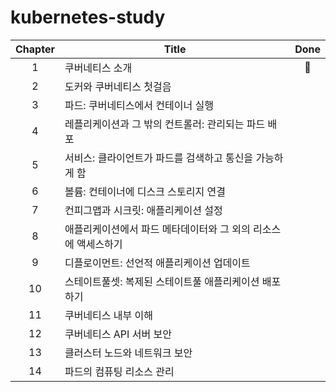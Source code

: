 # kubernetes-study

| Chapter | Title                                                          |    Done   |
|:-------:|----------------------------------------------------------------|:---------:|
|    1    | 쿠버네티스 소개                                                | :running: |
|    2    | 도커와 쿠버네티스 첫걸음                                       |           |
|    3    | 파드: 쿠버네티스에서 컨테이너 실행                             |           |
|    4    | 레플리케이션과 그 밖의 컨트롤러: 관리되는 파드 배포            |           |
|    5    | 서비스: 클라이언트가 파드를 검색하고 통신을 가능하게 함        |           |
|    6    | 볼륨: 컨테이너에 디스크 스토리지 연결                          |           |
|    7    | 컨피그맵과 시크릿: 애플리케이션 설정                           |           |
|    8    | 애플리케이션에서 파드 메타데이터와 그 외의 리소스에 액세스하기 |           |
|    9    | 디플로이먼트: 선언적 애플리케이션 업데이트                     |           |
|    10   | 스테이트풀셋: 복제된 스테이트풀 애플리케이션 배포하기          |           |
|    11   | 쿠버네티스 내부 이해                                           |           |
|    12   | 쿠버네티스 API 서버 보안                                       |           |
|    13   | 클러스터 노드와 네트워크 보안                                  |           |
|    14   | 파드의 컴퓨팅 리소스 관리                                      |           |
